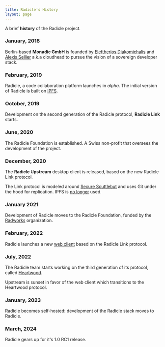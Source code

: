 ```yaml
---
title: Radicle's History
layout: page
---
```


A brief <strong class="highlight">history</strong> of the Radicle project.

### January, 2018

Berlin-based **Monadic GmbH** is founded by [Eleftherios Diakomichalis][ed] and
[Alexis Sellier][as] a.k.a cloudhead to pursue the vision of a sovereign
developer stack.

### February, 2019

Radicle, a code collaboration platform launches in *alpha*. The initial version
of Radicle is built on [IPFS][ipfs].

### October, 2019

Development on the second generation of the Radicle protocol, **Radicle Link**
starts.

### June, 2020

The Radicle Foundation is established. A Swiss non-profit that oversees the
development of the project.

### December, 2020

The **Radicle Upstream** desktop client is released, based on the new Radicle
Link protocol.

The Link protocol is modeled around [Secure Scuttlebut][ssb] and uses Git under
the hood for replication. IPFS is [no longer][689] used.

### January 2021

Development of Radicle moves to the Radicle Foundation, funded by the
[Radworks][radworks] organization.

### February, 2022

Radicle launches a new [web client][web] based on the Radicle Link protocol.

### July, 2022

The Radicle team starts working on the third generation of its protocol,
called [Heartwood][heartwood].

Upstream is sunset in favor of the web client which transitions to the
Heartwood protocol.

### January, 2023

Radicle becomes self-hosted: development of the Radicle stack moves to Radicle.

### March, 2024

Radicle gears up for it's 1.0 RC1 release.

[radworks]: https://radworks.org
[ipfs]: https://ipfs.tech/
[heartwood]: https://app.radicle.xyz/seeds/seed.radicle.xyz/rad:z3gqcJUoA1n9HaHKufZs5FCSGazv5
[web]: https://app.radicle.xyz/nodes/seed.radicle.xyz/rad:z4V1sjrXqjvFdnCUbxPFqd5p4DtH5
[689]: https://github.com/radicle-dev/radicle-alpha/issues/689
[as]: https://cloudhead.io
[ed]: https://eleftherios.io/
[ssb]: https://en.wikipedia.org/wiki/Secure_Scuttlebutt
